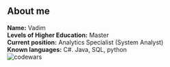 ## About me

**Name:** Vadim  
**Levels of Higher Education:** Master  
**Current position:** Analytics Specialist (System Analyst)  
**Known languages:** C#. Java, SQL, python  
![codewars](https://www.codewars.com/users/VadGor/badges/large)